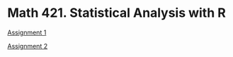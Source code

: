 # Math 421. Statistical Analysis with R

[Assignment 1](Assignment1.html)

[Assignment 2](Assignment2.html)
